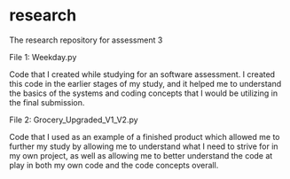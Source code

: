 # research
The research repository for assessment 3

File 1: Weekday.py

Code that I created while studying for an software assessment. I created this code in the earlier stages of my study, and it helped me to understand the basics of the systems and coding concepts that I would be utilizing in the final submission.

File 2: Grocery_Upgraded_V1_V2.py

Code that I used as an example of a finished product which allowed me to further my study by allowing me to understand what I need to strive for in my own project, as well as allowing me to better understand the code at play in both my own code and the code concepts overall.
